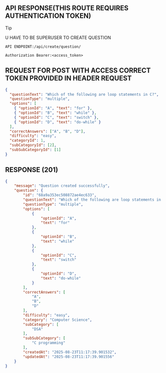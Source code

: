 
## API RESPONSE(THIS ROUTE REQUIRES AUTHENTICATION TOKEN)

> [!TIP]
>  U HAVE TO BE SUPERUSER TO CREATE QUESTION 

`API ENDPOINT:/api/create/question/`

`
Authorization Bearer:<access_token>
`

## REQUEST FOR POST WITH ACCESS CORRECT TOKEN PROVIDED IN HEADER REQUEST
```json
{
  "questionText": "Which of the following are loop statements in C?",
  "questionType": "multiple",
  "options": [
    { "optionId": "A", "text": "for" },
    { "optionId": "B", "text": "while" },
    { "optionId": "C", "text": "switch" },
    { "optionId": "D", "text": "do-while" }
  ],
  "correctAnswers": ["A", "B", "D"],
  "difficulty": "easy",
  "categoryId": 1,
  "subCategoryId": [2],
  "subSubCategoryId": [1]
}
```

## RESPONSE (201)

```json
{
    "message": "Question created successfully",
    "question": {
        "id": "68a9a353ec508872ae4ec633",
        "questionText": "Which of the following are loop statements in C?",
        "questionType": "multiple",
        "options": [
            {
                "optionId": "A",
                "text": "for"
            },
            {
                "optionId": "B",
                "text": "while"
            },
            {
                "optionId": "C",
                "text": "switch"
            },
            {
                "optionId": "D",
                "text": "do-while"
            }
        ],
        "correctAnswers": [
            "A",
            "B",
            "D"
        ],
        "difficulty": "easy",
        "category": "Computer Science",
        "subCategory": [
            "DSA"
        ],
        "subSubCategory": [
            "C programming"
        ],
        "createdAt": "2025-08-23T11:17:39.901532",
        "updatedAt": "2025-08-23T11:17:39.901556"
    }
}
```